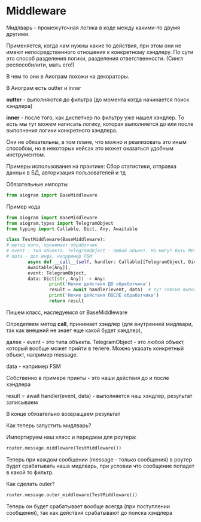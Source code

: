 # Middleware

Мидлварь - промежуточная логика в коде между какими-то двумя другими. 

Применяется, когда нам нужны какие то действия, при этом они не имеют непосредственного отношения к конкретному хэндлеру. По сути это способ разделения логики, разделения ответственности. (Сингл респособилити, мать его!)

В чем то они в Аиограм похожи на декораторы.

В Аиограм есть outter и inner

**outter** - выполняются до фильтра (до момента когда начинается поиск хэндлера)

**inner** - после того, как диспетчер по фильтру уже нашел хэндлер. То есть мы тут можем написать логику, которая выполняется до или после выполнения логики конкретного хэндлера. 

Они не обязательны, в том плане, что можно и реализовать это иным способом, но в некоторых кейсах это может оказаться удобным инструментом. 

Примеры использования на практике:
Сбор статистики, отправка данных в БД, авторизация пользователей  и тд

Обязательные импорты

```python
from aiogram import BaseMiddleware
```

Пример кода

```python
from aiogram import BaseMiddleware
from aiogram.types import TelegramObject
from typing import Callable, Dict, Any, Awaitable
```

```python
class TestMiddleware(BaseMiddleware):
# метод колл, принимает обработчик
# event - тип объекта. TelegramObject - любой объект. Но могут быть Message, callbackdata и тд
# data - доп инфа, напрример FSM
		async def __call__(self, handler: Callable[[TelegramObject, Dict[str, Any]], 
		Awaitable[Any]],
		event: TelegramObject,
		data: Dict[str, Any]) -> Any:
				print('Некие действия ДО обработчика')
				result = await handler(event, data)  # тут собсна выполняется сам обработчик
				print('Некие действия ПОСЛЕ обработчика')
				return result
```

Пишем класс, наследуемся от BaseMiddleware

Определяем метод  __call__, принимает хэндлер (для внутренней мидлвари, так как внешний не знает еще какой будет хэндлер), 

далее - event - это типа объекта. TelegramObject - это любой объект, который вообще может прийти в телеге. Можно указать конкретный объект, например message.

data - например FSM

Собственно в примере принты - это наши действия до и после хэндлера

result = await handler(event, data) - выполняется наш хэндлер, результат записываем

В конце обязательно возвращаем результат

Как теперь запустить мидлварь?

Импортируем наш класс и передаем для роутера:

```python
router.message.middleware(TestMiddleware())
```

Теперь при каждом сообщении (message - только сообщения) в роутер будет срабатывать наша мидлварь, при условии что сообщение попадет в какой то фильтр.

Как сделать outer?

```python
router.message.outer_middleware(TestMiddleware())
```

Теперь он будет срабатывает вообще всегда (при поступлении сообщения), так как действия срабатывают до поиска хэндлера